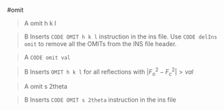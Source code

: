 #omit

>A omit h k l

>B Inserts `CODE OMIT h k l` instruction in the ins file. Use `CODE delIns omit` to remove all the OMITs from the INS file header.

>A `CODE omit val`

>B Inserts `OMIT h k l` for all reflections with $|{F_{o}}^2 - {F_{c}}^2| > val$

>A omit s 2theta

>B Inserts `CODE OMIT s 2theta` instruction in the ins file
